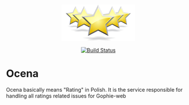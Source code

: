 <p align="center"><img src="assets/logo.jpeg" alt="Ocena" height="100px"></p>

<div align="center">
  <a href="https://travis-ci.com/Go-phie/ocena">
    <img src="https://travis-ci.com/Go-phie/ocena.svg?branch=master" alt="Build Status">
  </a>
</div>

# Ocena

Ocena basically means "Rating" in Polish. It is the service responsible for handling all ratings related issues for Gophie-web
